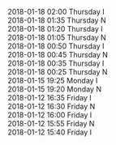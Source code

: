 2018-01-18 02:00 Thursday  I  
2018-01-18 01:35 Thursday  N  
2018-01-18 01:20 Thursday  I  
2018-01-18 01:05 Thursday  N  
2018-01-18 00:50 Thursday  I  
2018-01-18 00:45 Thursday  N  
2018-01-18 00:35 Thursday  I  
2018-01-18 00:25 Thursday  N  
2018-01-15 19:25 Monday  I  
2018-01-15 19:20 Monday  N  
2018-01-12 16:35 Friday  I  
2018-01-12 16:30 Friday  N  
2018-01-12 16:00 Friday  I  
2018-01-12 15:55 Friday  N  
2018-01-12 15:40 Friday  I  
